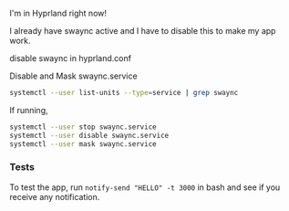 I'm in Hyprland right now!

I already have swaync active and I have to disable this to make my app work.

disable swaync in hyprland.conf

Disable and Mask swaync.service

```bash
systemctl --user list-units --type=service | grep swaync
```

If running,

```bash
systemctl --user stop swaync.service
systemctl --user disable swaync.service
systemctl --user mask swaync.service
```



### Tests

To test the app, run `notify-send "HELLO" -t 3000` in bash and see if you receive any notification.
